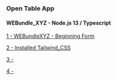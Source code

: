 ### Open Table App

#### WEBundle_XYZ - Node.js 13 / Typescript

[1 - WEBundleXYZ - Beginning Form ](../../tree/8716c2423da2928b35c663956d2f9c887ea624ad/)

[2 - Installed Tailwind_CSS ](../../tree/ba9961838674ea528b09751ad0cf7943f58ad655/)

[3 - ](../../tree//)

[4 - ](../../tree//)
